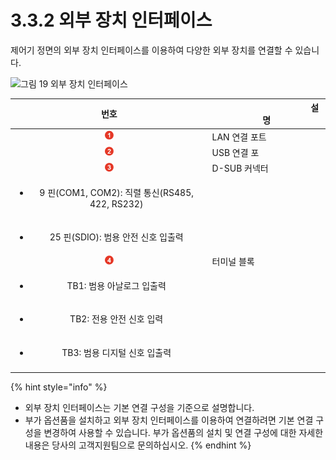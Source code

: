 # 3.3.2 외부 장치 인터페이스

제어기 정면의 외부 장치 인터페이스를 이용하여 다양한 외부 장치를 연결할 수 있습니다.

![그림 19 외부 장치 인터페이스](../../../.gitbook/assets/external\_device\_interface.png)

|                            **번호**                           | 　　　　　　　　　　　**설명** |
| :---------------------------------------------------------: | ----------------- |
|             ![](../../../.gitbook/assets/1.png)             | LAN 연결 포트         |
|             ![](../../../.gitbook/assets/2.png)             | USB 연결 포          |
|             ![](../../../.gitbook/assets/3.png)             | D-SUB 커넥터         |
| <ul><li>9 핀(COM1, COM2): 직렬 통신(RS485, 422, RS232)</li></ul> |                   |
|          <ul><li>25 핀(SDIO): 범용 안전 신호 입출력</li></ul>         |                   |
|             ![](../../../.gitbook/assets/4.png)             | 터미널 블록            |
|              <ul><li>TB1: 범용 아날로그 입출력</li></ul>             |                   |
|              <ul><li>TB2: 전용 안전 신호 입력</li></ul>             |                   |
|             <ul><li>TB3: 범용 디지털 신호 입출력</li></ul>            |                   |
|                                                             |                   |

{% hint style="info" %}
* 외부 장치 인터페이스는 기본 연결 구성을 기준으로 설명합니다.
* 부가 옵션품을 설치하고 외부 장치 인터페이스를 이용하여 연결하려면 기본 연결 구성을 변경하여 사용할 수 있습니다. 부가 옵션품의 설치 및 연결 구성에 대한 자세한 내용은 당사의 고객지원팀으로 문의하십시오.
{% endhint %}
